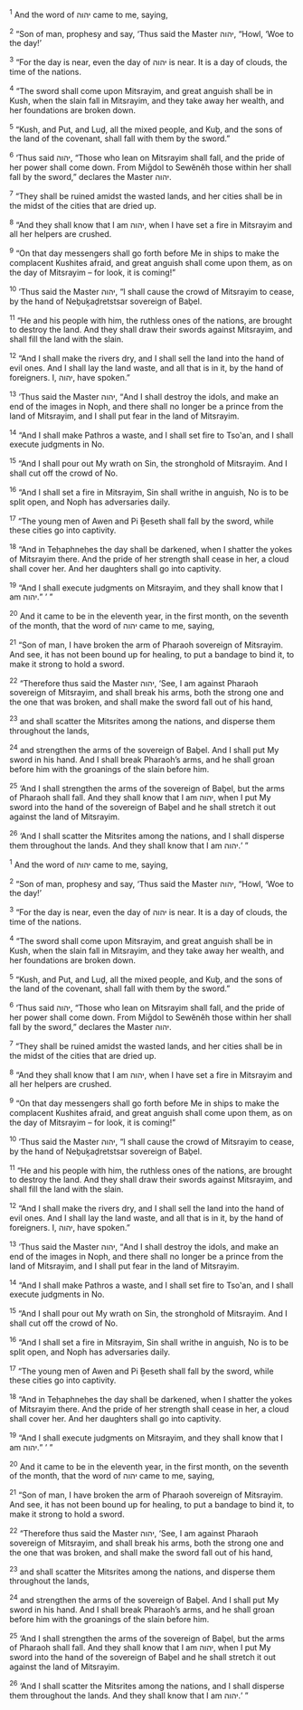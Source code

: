 <sup>1</sup> And the word of יהוה came to me, saying,

<sup>2</sup> “Son of man, prophesy and say, ‘Thus said the Master יהוה, “Howl, ‘Woe to the day!’

<sup>3</sup> “For the day is near, even the day of יהוה is near. It is a day of clouds, the time of the nations.

<sup>4</sup> “The sword shall come upon Mitsrayim, and great anguish shall be in Kush, when the slain fall in Mitsrayim, and they take away her wealth, and her foundations are broken down.

<sup>5</sup> “Kush, and Put, and Luḏ, all the mixed people, and Kuḇ, and the sons of the land of the covenant, shall fall with them by the sword.”

<sup>6</sup> ‘Thus said יהוה, “Those who lean on Mitsrayim shall fall, and the pride of her power shall come down. From Miḡdol to Sewĕnĕh those within her shall fall by the sword,” declares the Master יהוה.

<sup>7</sup> “They shall be ruined amidst the wasted lands, and her cities shall be in the midst of the cities that are dried up.

<sup>8</sup> “And they shall know that I am יהוה, when I have set a fire in Mitsrayim and all her helpers are crushed.

<sup>9</sup> “On that day messengers shall go forth before Me in ships to make the complacent Kushites afraid, and great anguish shall come upon them, as on the day of Mitsrayim – for look, it is coming!”

<sup>10</sup> ‘Thus said the Master יהוה, “I shall cause the crowd of Mitsrayim to cease, by the hand of Neḇuḵaḏretstsar sovereign of Baḇel.

<sup>11</sup> “He and his people with him, the ruthless ones of the nations, are brought to destroy the land. And they shall draw their swords against Mitsrayim, and shall fill the land with the slain.

<sup>12</sup> “And I shall make the rivers dry, and I shall sell the land into the hand of evil ones. And I shall lay the land waste, and all that is in it, by the hand of foreigners. I, יהוה, have spoken.”

<sup>13</sup> ‘Thus said the Master יהוה, “And I shall destroy the idols, and make an end of the images in Noph, and there shall no longer be a prince from the land of Mitsrayim, and I shall put fear in the land of Mitsrayim.

<sup>14</sup> “And I shall make Pathros a waste, and I shall set fire to Tso‛an, and I shall execute judgments in No.

<sup>15</sup> “And I shall pour out My wrath on Sin, the stronghold of Mitsrayim. And I shall cut off the crowd of No.

<sup>16</sup> “And I shall set a fire in Mitsrayim, Sin shall writhe in anguish, No is to be split open, and Noph has adversaries daily.

<sup>17</sup> “The young men of Awen and Pi Ḇeseth shall fall by the sword, while these cities go into captivity.

<sup>18</sup> “And in Teḥaphneḥes the day shall be darkened, when I shatter the yokes of Mitsrayim there. And the pride of her strength shall cease in her, a cloud shall cover her. And her daughters shall go into captivity.

<sup>19</sup> “And I shall execute judgments on Mitsrayim, and they shall know that I am יהוה.” ’ ”

<sup>20</sup> And it came to be in the eleventh year, in the first month, on the seventh of the month, that the word of יהוה came to me, saying,

<sup>21</sup> “Son of man, I have broken the arm of Pharaoh sovereign of Mitsrayim. And see, it has not been bound up for healing, to put a bandage to bind it, to make it strong to hold a sword.

<sup>22</sup> “Therefore thus said the Master יהוה, ‘See, I am against Pharaoh sovereign of Mitsrayim, and shall break his arms, both the strong one and the one that was broken, and shall make the sword fall out of his hand,

<sup>23</sup> and shall scatter the Mitsrites among the nations, and disperse them throughout the lands,

<sup>24</sup> and strengthen the arms of the sovereign of Baḇel. And I shall put My sword in his hand. And I shall break Pharaoh’s arms, and he shall groan before him with the groanings of the slain before him.

<sup>25</sup> ‘And I shall strengthen the arms of the sovereign of Baḇel, but the arms of Pharaoh shall fall. And they shall know that I am יהוה, when I put My sword into the hand of the sovereign of Baḇel and he shall stretch it out against the land of Mitsrayim.

<sup>26</sup> ‘And I shall scatter the Mitsrites among the nations, and I shall disperse them throughout the lands. And they shall know that I am יהוה.’ ”

<sup>1</sup> And the word of יהוה came to me, saying,

<sup>2</sup> “Son of man, prophesy and say, ‘Thus said the Master יהוה, “Howl, ‘Woe to the day!’

<sup>3</sup> “For the day is near, even the day of יהוה is near. It is a day of clouds, the time of the nations.

<sup>4</sup> “The sword shall come upon Mitsrayim, and great anguish shall be in Kush, when the slain fall in Mitsrayim, and they take away her wealth, and her foundations are broken down.

<sup>5</sup> “Kush, and Put, and Luḏ, all the mixed people, and Kuḇ, and the sons of the land of the covenant, shall fall with them by the sword.”

<sup>6</sup> ‘Thus said יהוה, “Those who lean on Mitsrayim shall fall, and the pride of her power shall come down. From Miḡdol to Sewĕnĕh those within her shall fall by the sword,” declares the Master יהוה.

<sup>7</sup> “They shall be ruined amidst the wasted lands, and her cities shall be in the midst of the cities that are dried up.

<sup>8</sup> “And they shall know that I am יהוה, when I have set a fire in Mitsrayim and all her helpers are crushed.

<sup>9</sup> “On that day messengers shall go forth before Me in ships to make the complacent Kushites afraid, and great anguish shall come upon them, as on the day of Mitsrayim – for look, it is coming!”

<sup>10</sup> ‘Thus said the Master יהוה, “I shall cause the crowd of Mitsrayim to cease, by the hand of Neḇuḵaḏretstsar sovereign of Baḇel.

<sup>11</sup> “He and his people with him, the ruthless ones of the nations, are brought to destroy the land. And they shall draw their swords against Mitsrayim, and shall fill the land with the slain.

<sup>12</sup> “And I shall make the rivers dry, and I shall sell the land into the hand of evil ones. And I shall lay the land waste, and all that is in it, by the hand of foreigners. I, יהוה, have spoken.”

<sup>13</sup> ‘Thus said the Master יהוה, “And I shall destroy the idols, and make an end of the images in Noph, and there shall no longer be a prince from the land of Mitsrayim, and I shall put fear in the land of Mitsrayim.

<sup>14</sup> “And I shall make Pathros a waste, and I shall set fire to Tso‛an, and I shall execute judgments in No.

<sup>15</sup> “And I shall pour out My wrath on Sin, the stronghold of Mitsrayim. And I shall cut off the crowd of No.

<sup>16</sup> “And I shall set a fire in Mitsrayim, Sin shall writhe in anguish, No is to be split open, and Noph has adversaries daily.

<sup>17</sup> “The young men of Awen and Pi Ḇeseth shall fall by the sword, while these cities go into captivity.

<sup>18</sup> “And in Teḥaphneḥes the day shall be darkened, when I shatter the yokes of Mitsrayim there. And the pride of her strength shall cease in her, a cloud shall cover her. And her daughters shall go into captivity.

<sup>19</sup> “And I shall execute judgments on Mitsrayim, and they shall know that I am יהוה.” ’ ”

<sup>20</sup> And it came to be in the eleventh year, in the first month, on the seventh of the month, that the word of יהוה came to me, saying,

<sup>21</sup> “Son of man, I have broken the arm of Pharaoh sovereign of Mitsrayim. And see, it has not been bound up for healing, to put a bandage to bind it, to make it strong to hold a sword.

<sup>22</sup> “Therefore thus said the Master יהוה, ‘See, I am against Pharaoh sovereign of Mitsrayim, and shall break his arms, both the strong one and the one that was broken, and shall make the sword fall out of his hand,

<sup>23</sup> and shall scatter the Mitsrites among the nations, and disperse them throughout the lands,

<sup>24</sup> and strengthen the arms of the sovereign of Baḇel. And I shall put My sword in his hand. And I shall break Pharaoh’s arms, and he shall groan before him with the groanings of the slain before him.

<sup>25</sup> ‘And I shall strengthen the arms of the sovereign of Baḇel, but the arms of Pharaoh shall fall. And they shall know that I am יהוה, when I put My sword into the hand of the sovereign of Baḇel and he shall stretch it out against the land of Mitsrayim.

<sup>26</sup> ‘And I shall scatter the Mitsrites among the nations, and I shall disperse them throughout the lands. And they shall know that I am יהוה.’ ”

